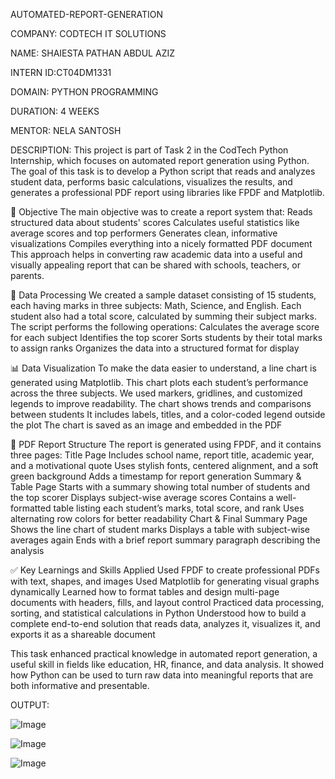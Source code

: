 AUTOMATED-REPORT-GENERATION

COMPANY: CODTECH IT SOLUTIONS

NAME: SHAIESTA PATHAN ABDUL AZIZ

INTERN ID:CT04DM1331

DOMAIN: PYTHON PROGRAMMING

DURATION: 4 WEEKS

MENTOR: NELA SANTOSH

DESCRIPTION:
This project is part of Task 2 in the CodTech Python Internship, which focuses on automated report generation using Python. The goal of this task is to develop a Python script that reads and analyzes student data, performs basic calculations, visualizes the results, and generates a professional PDF report using libraries like FPDF and Matplotlib.

📌 Objective
The main objective was to create a report system that:
Reads structured data about students' scores
Calculates useful statistics like average scores and top performers
Generates clean, informative visualizations
Compiles everything into a nicely formatted PDF document
This approach helps in converting raw academic data into a useful and visually appealing report that can be shared with schools, teachers, or parents.

🧮 Data Processing
We created a sample dataset consisting of 15 students, each having marks in three subjects: Math, Science, and English. Each student also had a total score, calculated by summing their subject marks.
The script performs the following operations:
Calculates the average score for each subject
Identifies the top scorer
Sorts students by their total marks to assign ranks
Organizes the data into a structured format for display

📊 Data Visualization
To make the data easier to understand, a line chart is generated using Matplotlib. This chart plots each student’s performance across the three subjects. We used markers, gridlines, and customized legends to improve readability.
The chart shows trends and comparisons between students
It includes labels, titles, and a color-coded legend outside the plot
The chart is saved as an image and embedded in the PDF

📄 PDF Report Structure
The report is generated using FPDF, and it contains three pages:
Title Page
Includes school name, report title, academic year, and a motivational quote
Uses stylish fonts, centered alignment, and a soft green background
Adds a timestamp for report generation
Summary & Table Page
Starts with a summary showing total number of students and the top scorer
Displays subject-wise average scores
Contains a well-formatted table listing each student’s marks, total score, and rank
Uses alternating row colors for better readability
Chart & Final Summary Page
Shows the line chart of student marks
Displays a table with subject-wise averages again
Ends with a brief report summary paragraph describing the analysis

✅ Key Learnings and Skills Applied
Used FPDF to create professional PDFs with text, shapes, and images
Used Matplotlib for generating visual graphs dynamically
Learned how to format tables and design multi-page documents with headers, fills, and layout control
Practiced data processing, sorting, and statistical calculations in Python
Understood how to build a complete end-to-end solution that reads data, analyzes it, visualizes it, and exports it as a shareable document

This task enhanced practical knowledge in automated report generation, a useful skill in fields like education, HR, finance, and data analysis. It showed how Python can be used to turn raw data into meaningful reports that are both informative and presentable.

OUTPUT:

![Image](https://github.com/user-attachments/assets/58e19952-7511-48f5-978f-80cd5e0e6dda)

![Image](https://github.com/user-attachments/assets/adf455d8-78f8-438e-a53e-ed1a2def2590)

![Image](https://github.com/user-attachments/assets/fa2a1bb7-0bd8-4f57-bbbe-b41bf635fa07)
